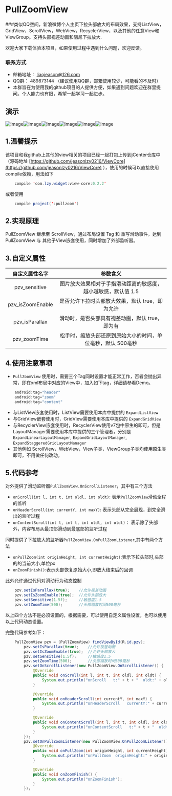 # PullZoomView
###类似QQ空间，新浪微博个人主页下拉头部放大的布局效果，支持ListView，GridView，ScrollView，WebView，RecyclerView，以及其他的任意View和ViewGroup。支持头部视差动画和阻尼下拉放大.

欢迎大家下载体验本项目，如果使用过程中遇到什么问题，欢迎反馈。

### 联系方式
 * 邮箱地址： liaojeason@126.com
 * QQ群： 489873144 （建议使用QQ群，邮箱使用较少，可能看的不及时）
 * 本群旨在为使用我的github项目的人提供方便，如果遇到问题欢迎在群里提问。个人能力也有限，希望一起学习一起进步。


## 演示
 ![image](https://github.com/jeasonlzy0216/PullZoomView/blob/master/screenshots/demo1.png)![image](https://github.com/jeasonlzy0216/PullZoomView/blob/master/screenshots/demo2.png)![image](https://github.com/jeasonlzy0216/PullZoomView/blob/master/screenshots/demo3.png)![image](https://github.com/jeasonlzy0216/PullZoomView/blob/master/screenshots/demo4.gif)![image](https://github.com/jeasonlzy0216/PullZoomView/blob/master/screenshots/demo5.gif)![image](https://github.com/jeasonlzy0216/PullZoomView/blob/master/screenshots/demo6.gif)

## 1.温馨提示
  该项目和我github上其他的view相关的项目已经一起打包上传到jCenter仓库中（源码地址 [https://github.com/jeasonlzy0216/ViewCore](https://github.com/jeasonlzy0216/ViewCore) ），使用的时候可以直接使用compile依赖，用法如下
```java
	compile 'com.lzy.widget:view-core:0.2.2'
```
或者使用
```java
    compile project(':pullzoom')
```


## 2.实现原理 
PullZoomView 继承至 ScrollView，通过布局设置 Tag 和 重写滑动事件，达到 PullZoomView 与 其他子View嵌套使用，同时增加了外部监听器。

## 3.自定义属性
<table>
  <tdead>
    <tr>
      <th align="center">自定义属性名字</th>
      <th align="center">参数含义</th>
    </tr>
  </tdead>
  <tbody>
    <tr>
      <td align="center">pzv_sensitive</td>
      <td align="center">图片放大效果相对于手指滑动距离的敏感度，越小越敏感，默认值 1.5</td>
    </tr>
    <tr>
      <td align="center">pzv_isZoomEnable</td>
      <td align="center">是否允许下拉时头部放大效果，默认 true，即为允许</td>
    </tr>
    <tr>
      <td align="center">pzv_isParallax</td>
      <td align="center">滑动时，是否头部具有视差动画，默认 true， 即为有</td>
    </tr>
    <tr>
      <td align="center">pzv_zoomTime</td>
      <td align="center">松手时，缩放头部还原到原始大小的时间，单位毫秒，默认 500毫秒</td>
    </tr>
  </tbody>
</table>

## 4.使用注意事项
 * `PullZoomView` 使用时，需要三个Tag同时设置才能正常工作，否者会抛出异常，即在xml布局中对应的View中，加入如下tag，详细请参看Demo。
```java
    android:tag="header"
	android:tag="zoom"
	android:tag="content"
```
 * 与ListView嵌套使用时，ListView需要使用本库中提供的 `ExpandListView`
 * 与GridView嵌套使用时，GridView需要使用本库中提供的 `ExpandGridView`
 * 与RecyclerView嵌套使用时，RecyclerView使用v7包中原生的即可，但是LayoutManager需要使用本库中提供的三个管理者，分别是 `ExpandLinearLayoutManager`, `ExpandGridLayoutManager`, `ExpandStaggeredGridLayoutManager`
 * 其他例如 ScrollView，WebView，View子类，ViewGroup子类均使用原生类即可，不用做任何改动。

## 5.代码参考
对外提供了滑动监听器`PullZoomView.OnScrollListener`，其中有三个方法

 * `onScroll(int l, int t, int oldl, int oldt)`: 表示`PullZoomView`滑动全程的监听
 * `onHeaderScroll(int currentY, int maxY)`: 表示头部从完全展现，到完全滑出的监听过程
 * `onContentScroll(int l, int t, int oldl, int oldt)`： 表示除了头部外，内容布局从最顶部滑动到最底部的监听过程
 
同时提供了下拉放大的监听器`PullZoomView.OnPullZoomListener`,其中有两个方法
 * `onPullZoom(int originHeight, int currentHeight)`:表示下拉头部时,头部的的当前大小,单位px
 * `onZoomFinish()`:表示头部恢复原始大小,即放大结束后的回调

此外允许通过代码对滑动行为动态控制
```java
	pzv.setIsParallax(true);    //允许视差动画
    pzv.setIsZoomEnable(true);  //允许头部放大
    pzv.setSensitive(1.5f);     //敏感度1.5
    pzv.setZoomTime(500);       //头部缩放时间500毫秒
```
以上四个方法不是必须设置的，根据需要，可以使用自定义属性设置，也可以使用以上代码动态设置。

完整代码参考如下：
```java
	PullZoomView pzv = (PullZoomView) findViewById(R.id.pzv);
        pzv.setIsParallax(true);    //允许视差动画
        pzv.setIsZoomEnable(true);  //允许头部放大
        pzv.setSensitive(1.5f);     //敏感度1.5
        pzv.setZoomTime(500);       //头部缩放时间500毫秒
        pzv.setOnScrollListener(new PullZoomView.OnScrollListener() {
            @Override
            public void onScroll(int l, int t, int oldl, int oldt) {
                System.out.println("onScroll   t:" + t + "  oldt:" + oldt);
            }

            @Override
            public void onHeaderScroll(int currentY, int maxY) {
                System.out.println("onHeaderScroll   currentY:" + currentY + "  maxY:" + maxY);
            }

            @Override
            public void onContentScroll(int l, int t, int oldl, int oldt) {
                System.out.println("onContentScroll   t:" + t + "  oldt:" + oldt);
            }
        });
        pzv.setOnPullZoomListener(new PullZoomView.OnPullZoomListener() {
            @Override
            public void onPullZoom(int originHeight, int currentHeight) {
                System.out.println("onPullZoom  originHeight:" + originHeight + "  currentHeight:" + currentHeight);
            }

            @Override
            public void onZoomFinish() {
                System.out.println("onZoomFinish");
            }
        });
```
